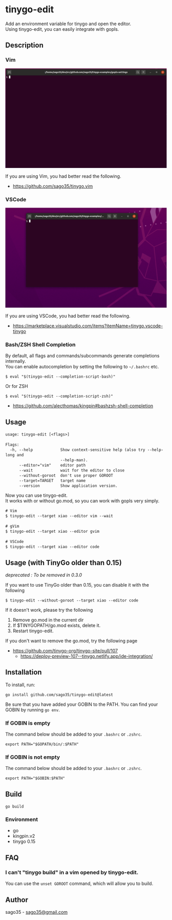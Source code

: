 # tinygo-edit

Add an environment variable for tinygo and open the editor.  
Using tinygo-edit, you can easily integrate with gopls.  

## Description

### Vim

![tinygo-edit-with-vim](tinygo-edit-with-vim.gif)

If you are using Vim, you had better read the following.

* https://github.com/sago35/tinygo.vim

### VSCode

![tinygo-edit-with-code](tinygo-edit-with-code.gif)

If you are using VSCode, you had better read the following.

* https://marketplace.visualstudio.com/items?itemName=tinygo.vscode-tinygo

### Bash/ZSH Shell Completion

By default, all flags and commands/subcommands generate completions internally.  
You can enable autocompletion by setting the following to `~/.bashrc` etc.  

```
$ eval "$(tinygo-edit --completion-script-bash)"
```

Or for ZSH

```
$ eval "$(tinygo-edit --completion-script-zsh)"
```

* https://github.com/alecthomas/kingpin#bashzsh-shell-completion

## Usage

```
usage: tinygo-edit [<flags>]

Flags:
  -h, --help            Show context-sensitive help (also try --help-long and
                        --help-man).
      --editor="vim"    editor path
      --wait            wait for the editor to close
      --without-goroot  don't use proper GOROOT
      --target=TARGET   target name
      --version         Show application version.
```

Now you can use tinygo-edit.  
It works with or without go.mod, so you can work with gopls very simply.  

```
# Vim
$ tinygo-edit --target xiao --editor vim --wait

# gVim
$ tinygo-edit --target xiao --editor gvim

# VSCode
$ tinygo-edit --target xiao --editor code
```

## Usage (with TinyGo older than 0.15)

*deprecated : To be removed in 0.3.0*

If you want to use TinyGo older than 0.15, you can disable it with the following  

```
$ tinygo-edit --without-goroot --target xiao --editor code
```

If it doesn't work, please try the following  

1. Remove go.mod in the current dir
2. If $TINYGOPATH/go.mod exists, delete it.
3. Restart tinygo-edit.

If you don't want to remove the go.mod, try the following page  

* https://github.com/tinygo-org/tinygo-site/pull/107
  * https://deploy-preview-107--tinygo.netlify.app/ide-integration/

## Installation

To install, run:
```
go install github.com/sago35/tinygo-edit@latest
```
Be sure that you have added your GOBIN to the PATH.
You can find your GOBIN by running ```go env```.

### If GOBIN is empty
The command below should be added to your ```.bashrc``` or ```.zshrc```.
```
export PATH="$GOPATH/bin/:$PATH"
```
### If GOBIN is not empty
The command below should be added to your ```.bashrc``` or ```.zshrc```.
```
export PATH="$GOBIN:$PATH"
```
## Build

```
go build
```

### Environment

* go
* kingpin.v2
* tinygo 0.15

## FAQ

### I can't "tinygo build" in a vim opened by tinygo-edit.

You can use the `unset GOROOT` command, which will allow you to build.

## Author

sago35 - <sago35@gmail.com>
